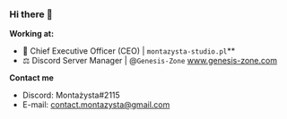 ### Hi there 👋



**Working at:**
- 🎥 Chief Executive Officer (CEO) | `montazysta-studio.pl`**
- ⚖️ Discord Server Manager | @```Genesis-Zone``` www.genesis-zone.com

**Contact me**

- Discord: Montażysta#2115
- E-mail: contact.montazysta@gmail.com
<!--
**montazystaa/montazystaa** is a ✨ _special_ ✨ repository because its `README.md` (this file) appears on your GitHub profile.

-->
